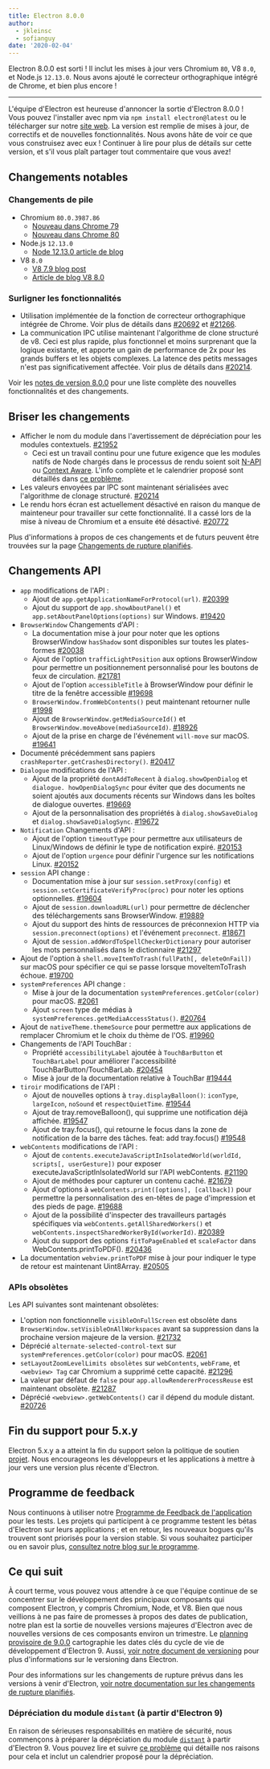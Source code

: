 ```yaml
---
title: Electron 8.0.0
author:
  - jkleinsc
  - sofianguy
date: '2020-02-04'
---
```


Electron 8.0.0 est sorti ! Il inclut les mises à jour vers Chromium `80`, V8 `8.0`, et Node.js `12.13.0`. Nous avons ajouté le correcteur orthographique intégré de Chrome, et bien plus encore !

---

L'équipe d'Electron est heureuse d'annoncer la sortie d'Electron 8.0.0 ! Vous pouvez l'installer avec npm via `npm install electron@latest` ou le télécharger sur notre [site web](https://electronjs.org/releases/stable). La version est remplie de mises à jour, de correctifs et de nouvelles fonctionnalités. Nous avons hâte de voir ce que vous construisez avec eux ! Continuer à lire pour plus de détails sur cette version, et s'il vous plaît partager tout commentaire que vous avez!

## Changements notables

### Changements de pile
* Chromium `80.0.3987.86`
    * [Nouveau dans Chrome 79](https://developers.google.com/web/updates/2019/12/nic79)
    * [Nouveau dans Chrome 80](https://chromereleases.googleblog.com/2020/02/stable-channel-update-for-desktop.html)
* Node.js `12.13.0`
    * [Node 12.13.0 article de blog](https://nodejs.org/en/blog/release/v12.13.0/)
* V8 `8.0`
    * [V8 7.9 blog post](https://v8.dev/blog/v8-release-79)
    * [Article de blog V8 8.0](https://v8.dev/blog/v8-release-80)

### Surligner les fonctionnalités
* Utilisation implémentée de la fonction de correcteur orthographique intégrée de Chrome. Voir plus de détails dans [#20692](https://github.com/electron/electron/pull/20692) et [#21266](https://github.com/electron/electron/pull/21266).
* La communication IPC utilise maintenant l'algorithme de clone structuré de v8. Ceci est plus rapide, plus fonctionnel et moins surprenant que la logique existante, et apporte un gain de performance de 2x pour les grands buffers et les objets complexes. La latence des petits messages n'est pas significativement affectée. Voir plus de détails dans [#20214](https://github.com/electron/electron/pull/20214).

Voir les [notes de version 8.0.0](https://github.com/electron/electron/releases/tag/v8.0.0) pour une liste complète des nouvelles fonctionnalités et des changements.

## Briser les changements

* Afficher le nom du module dans l'avertissement de dépréciation pour les modules contextuels. [#21952](https://github.com/electron/electron/pull/21952)
    * Ceci est un travail continu pour une future exigence que les modules natifs de Node chargés dans le processus de rendu soient soit [N-API](https://nodejs.org/api/n-api.html) ou [Context Aware](https://nodejs.org/api/addons.html#addons_context_aware_addons). L'info complète et le calendrier proposé sont détaillés dans [ce problème](https://github.com/electron/electron/issues/18397).
* Les valeurs envoyées par IPC sont maintenant sérialisées avec l'algorithme de clonage structuré.  [#20214](https://github.com/electron/electron/pull/20214)
* Le rendu hors écran est actuellement désactivé en raison du manque de mainteneur pour travailler sur cette fonctionnalité.  Il a cassé lors de la mise à niveau de Chromium et a ensuite été désactivé. [#20772](https://github.com/electron/electron/issues/20772)

Plus d'informations à propos de ces changements et de futurs peuvent être trouvées sur la page [Changements de rupture planifiés](https://github.com/electron/electron/blob/master/docs/breaking-changes.md).

## Changements API
* `app` modifications de l'API :
    * Ajout de `app.getApplicationNameForProtocol(url)`. [#20399](https://github.com/electron/electron/pull/20399)
    * Ajout du support de `app.showAboutPanel()` et `app.setAboutPanelOptions(options)` sur Windows. [#19420](https://github.com/electron/electron/pull/19420)
* `BrowserWindow` Changements d'API :
    * La documentation mise à jour pour noter que les options BrowserWindow `hasShadow` sont disponibles sur toutes les plates-formes [#20038](https://github.com/electron/electron/pull/20038)
    * Ajout de l'option `trafficLightPosition` aux options BrowserWindow pour permettre un positionnement personnalisé pour les boutons de feux de circulation. [#21781](https://github.com/electron/electron/pull/21781)
    * Ajout de l'option `accessibleTitle` à BrowserWindow pour définir le titre de la fenêtre accessible [#19698](https://github.com/electron/electron/pull/19698)
    * `BrowserWindow.fromWebContents()` peut maintenant retourner nulle [#1998](https://github.com/electron/electron/pull/19983)
    * Ajout de `BrowserWindow.getMediaSourceId()` et `BrowserWindow.moveAbove(mediaSourceId)`. [#18926](https://github.com/electron/electron/pull/18926)
    * Ajout de la prise en charge de l'événement `will-move` sur macOS. [#19641](https://github.com/electron/electron/pull/19641)
* Documenté précédemment sans papiers `crashReporter.getCrashesDirectory()`. [#20417](https://github.com/electron/electron/pull/20417)
* `Dialogue` modifications de l'API :
    * Ajout de la propriété `dontAddToRecent` à `dialog.showOpenDialog` et `dialogue. howOpenDialogSync` pour éviter que des documents ne soient ajoutés aux documents récents sur Windows dans les boîtes de dialogue ouvertes. [#19669](https://github.com/electron/electron/pull/19669)
    * Ajout de la personnalisation des propriétés à `dialog.showSaveDialog` et `dialog.showSaveDialogSync`. [#19672](https://github.com/electron/electron/pull/19672)
* `Notification` Changements d'API :
    * Ajout de l'option `timeoutType` pour permettre aux utilisateurs de Linux/Windows de définir le type de notification expiré. [#20153](https://github.com/electron/electron/pull/20153)
    * Ajout de l'option `urgence`  pour définir l'urgence sur les notifications Linux. [#20152](https://github.com/electron/electron/pull/20152)
* `session` API change :
    * Documentation mise à jour sur `session.setProxy(config)` et `session.setCertificateVerifyProc(proc)` pour noter les options optionnelles. [#19604](https://github.com/electron/electron/pull/19604)
    * Ajout de `session.downloadURL(url)` pour permettre de déclencher des téléchargements sans BrowserWindow. [#19889](https://github.com/electron/electron/pull/19889)
    * Ajout du support des hints de ressources de préconnexion HTTP via `session.preconnect(options)` et l'événement `preconnect`. [#18671](http://github.com/electron/electron/pull/18671)
    * Ajout de `session.addWordToSpellCheckerDictionary` pour autoriser les mots personnalisés dans le dictionnaire [#21297](http://github.com/electron/electron/pull/21297)
* Ajout de l'option à `shell.moveItemToTrash(fullPath[, deleteOnFail])` sur macOS pour spécifier ce qui se passe lorsque moveItemToTrash échoue. [#19700](https://github.com/electron/electron/pull/19700)
* `systemPreferences` API change :
    * Mise à jour de la documentation `systemPreferences.getColor(color)` pour macOS. [#2061](https://github.com/electron/electron/pull/20611)
    * Ajout `screen` type de médias à `systemPreferences.getMediaAccessStatus()`. [#20764](https://github.com/electron/electron/pull/20764)
* Ajout de `nativeTheme.themeSource` pour permettre aux applications de remplacer Chromium et le choix du thème de l'OS. [#19960](https://github.com/electron/electron/pull/19960)
* Changements de l'API TouchBar :
    * Propriété `accessibilityLabel` ajoutée à `TouchBarButton` et `TouchBarLabel` pour améliorer l'accessibilité TouchBarButton/TouchBarLab. [#20454](https://github.com/electron/electron/pull/20454)
    * Mise à jour de la documentation relative à TouchBar [#19444](https://github.com/electron/electron/pull/19444)
* `tiroir` modifications de l'API :
    * Ajout de nouvelles options à `tray.displayBalloon()`: `iconType`, `largeIcon`, `noSound` et `respectQuietTime`. [#19544](https://github.com/electron/electron/pull/19544)
    * Ajout de tray.removeBalloon(), qui supprime une notification déjà affichée. [#19547](https://github.com/electron/electron/pull/19547)
    * Ajout de tray.focus(), qui retourne le focus dans la zone de notification de la barre des tâches. feat: add tray.focus() [#19548](https://github.com/electron/electron/pull/19548)
* `webContents` modifications de l'API :
    * Ajout de `contents.executeJavaScriptInIsolatedWorld(worldId, scripts[, userGesture])` pour exposer executeJavaScriptInIsolatedWorld sur l'API webContents. [#21190](https://github.com/electron/electron/pull/21190)
    * Ajout de méthodes pour capturer un contenu caché. [#21679](https://github.com/electron/electron/pull/21679)
    * Ajout d'options à `webContents.print([options], [callback])` pour permettre la personnalisation des en-têtes de page d'impression et des pieds de page. [#19688](https://github.com/electron/electron/pull/19688)
    * Ajout de la possibilité d'inspecter des travailleurs partagés spécifiques via `webContents.getAllSharedWorkers()` et `webContents.inspectSharedWorkerById(workerId)`. [#20389](https://github.com/electron/electron/pull/20389)
    * Ajout du support des options `fitToPageEnabled` et `scaleFactor` dans WebContents.printToPDF(). [#20436](https://github.com/electron/electron/pull/20436)
* La documentation `webview.printToPDF` mise à jour pour indiquer le type de retour est maintenant Uint8Array. [#20505](https://github.com/electron/electron/pull/20505)

### APIs obsolètes
Les API suivantes sont maintenant obsolètes:
* L'option non fonctionnelle `visibleOnFullScreen` est obsolète dans `BrowserWindow.setVisibleOnAllWorkspaces` avant sa suppression dans la prochaine version majeure de la version. [#21732](https://github.com/electron/electron/pull/21732)
* Déprécié `alternate-selected-control-text` sur `systemPreferences.getColor(color)` pour macOS. [#2061](https://github.com/electron/electron/pull/20611)
* `setLayoutZoomLevelLimits obsolètes` sur `webContents`, `webFrame`, et `<webview> Tag` car Chromium a supprimé cette capacité. [#21296](https://github.com/electron/electron/pull/21296)
* La valeur par défaut de `false` pour `app.allowRendererProcessReuse` est maintenant obsolète. [#21287](https://github.com/electron/electron/pull/21287)
* Déprécié `<webview>.getWebContents()` car il dépend du module distant. [#20726](https://github.com/electron/electron/pull/20726)

## Fin du support pour 5.x.y

Electron 5.x.y a a atteint la fin du support selon la politique de soutien [projet](https://electronjs.org/docs/tutorial/support#supported-versions). Nous encourageons les développeurs et les applications à mettre à jour vers une version plus récente d'Electron.

## Programme de feedback

Nous continuons à utiliser notre [Programme de Feedback de l'application](https://electronjs.org/blog/app-feedback-program) pour les tests. Les projets qui participent à ce programme testent les bétas d'Electron sur leurs applications ; et en retour, les nouveaux bogues qu'ils trouvent sont priorisés pour la version stable. Si vous souhaitez participer ou en savoir plus, [consultez notre blog sur le programme](https://electronjs.org/blog/app-feedback-program).

## Ce qui suit

À court terme, vous pouvez vous attendre à ce que l'équipe continue de se concentrer sur le développement des principaux composants qui composent Electron, y compris Chromium, Node, et V8. Bien que nous veillions à ne pas faire de promesses à propos des dates de publication, notre plan est la sortie de nouvelles versions majeures d'Electron avec de nouvelles versions de ces composants environ un trimestre. Le [planning provisoire de 9.0.0](https://electronjs.org/docs/tutorial/electron-timelines) cartographie les dates clés du cycle de vie de développement d'Electron 9. Aussi, [voir notre document de versioning](https://electronjs.org/docs/tutorial/electron-versioning) pour plus d'informations sur le versioning dans Electron.

Pour des informations sur les changements de rupture prévus dans les versions à venir d'Electron, [voir notre documentation sur les changements de rupture planifiés](https://github.com/electron/electron/blob/master/docs/breaking-changes.md).

### Dépréciation du module `distant` (à partir d'Electron 9)
En raison de sérieuses responsabilités en matière de sécurité, nous commençons à préparer la dépréciation du module [`distant`](https://www.electronjs.org/docs/api/remote) à partir d'Electron 9. Vous pouvez lire et suivre [ce problème](https://github.com/electron/electron/issues/21408) qui détaille nos raisons pour cela et inclut un calendrier proposé pour la dépréciation.
